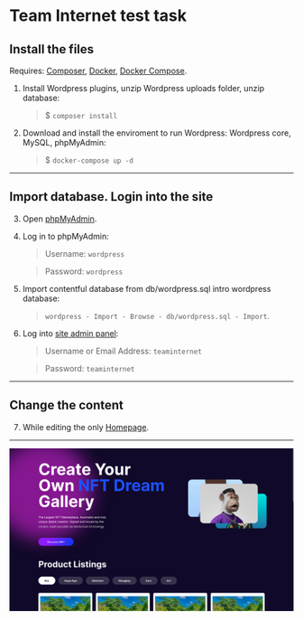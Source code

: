 # Team Internet test task

## Install the files

Requires: [Composer](https://getcomposer.org/doc/00-intro.md#installation-linux-unix-macos), [Docker](https://docs.docker.com/desktop/install/linux-install/), [Docker Compose](https://docs.docker.com/compose/install/other/).

1. Install Wordpress plugins, unzip Wordpress uploads folder, unzip database:

   > $ `composer install`

2. Download and install the enviroment to run Wordpress: Wordpress core, MySQL, phpMyAdmin:

   > $ `docker-compose up -d`

---

## Import database. Login into the site

3. Open [phpMyAdmin](http://localhost:1000).

4. Log in to phpMyAdmin:

   > Username: `wordpress`

   > Password: `wordpress`

5. Import contentful database from db/wordpress.sql intro wordpress database:

   > `wordpress - Import - Browse - db/wordpress.sql - Import`.

6. Log into [site admin panel](http://localhost:1111/wp-admin/):

   > Username or Email Address: `teaminternet`

   > Password: `teaminternet`

---

## Change the content

7. While editing the only [Homepage](http://localhost:1111/wp-admin/post.php?post=12&action=edit).

---

![](/themes/teaminternet/screenshot.png)
